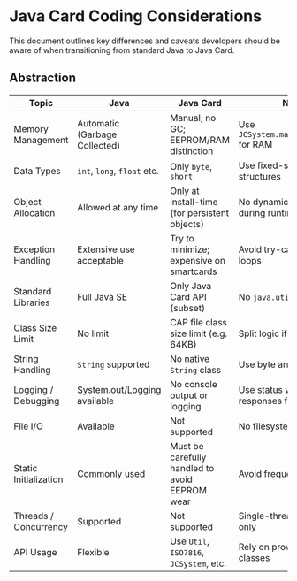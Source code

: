 # Java Card Coding Considerations

This document outlines key differences and caveats developers should be aware of when transitioning from standard Java to Java Card.

## Abstraction
| Topic                        | Java                         | Java Card                                | Notes |
|-----------------------------|------------------------------|------------------------------------------|-------|
| Memory Management           | Automatic (Garbage Collected)| Manual; no GC; EEPROM/RAM distinction     | Use `JCSystem.makeTransient...` for RAM |
| Data Types                  | `int`, `long`, `float` etc.  | Only `byte`, `short`                     | Use fixed-size arrays for structures |
| Object Allocation           | Allowed at any time          | Only at install-time (for persistent objects) | No dynamic allocation during runtime |
| Exception Handling          | Extensive use acceptable     | Try to minimize; expensive on smartcards | Avoid try-catch inside loops |
| Standard Libraries          | Full Java SE                 | Only Java Card API (subset)              | No `java.util`, `java.io`, etc. |
| Class Size Limit            | No limit                     | CAP file class size limit (e.g. 64KB)    | Split logic if needed |
| String Handling             | `String` supported           | No native `String` class                 | Use byte arrays instead |
| Logging / Debugging         | System.out/Logging available | No console output or logging             | Use status words or APDU responses for debugging |
| File I/O                    | Available                    | Not supported                            | No filesystem on card |
| Static Initialization       | Commonly used                | Must be carefully handled to avoid EEPROM wear | Avoid frequent writes |
| Threads / Concurrency       | Supported                    | Not supported                            | Single-threaded execution only |
| API Usage                   | Flexible                     | Use `Util`, `ISO7816`, `JCSystem`, etc.  | Rely on provided helper classes |